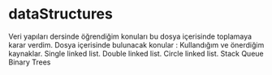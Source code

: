 # dataStructures
Veri yapıları dersinde öğrendiğim konuları bu dosya içerisinde toplamaya karar verdim. 
Dosya içerisinde bulunacak konular : 
  Kullandığım ve önerdiğim kaynaklar. 
  Single linked list. 
  Double linked list. 
  Circle linked list. 
  Stack
  Queue
  Binary Trees

